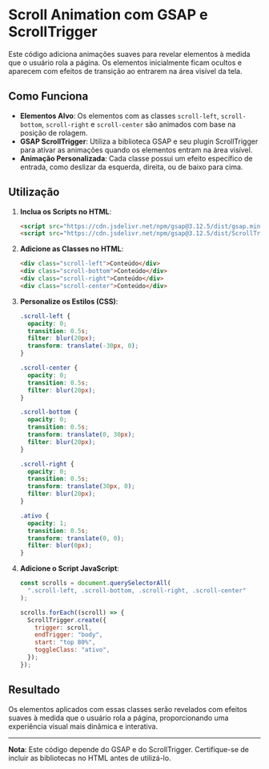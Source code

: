 # Scroll Animation com GSAP e ScrollTrigger

Este código adiciona animações suaves para revelar elementos à medida que o usuário rola a página. Os elementos inicialmente ficam ocultos e aparecem com efeitos de transição ao entrarem na área visível da tela.

## Como Funciona

- **Elementos Alvo**: Os elementos com as classes `scroll-left`, `scroll-bottom`, `scroll-right` e `scroll-center` são animados com base na posição de rolagem.
- **GSAP ScrollTrigger**: Utiliza a biblioteca GSAP e seu plugin ScrollTrigger para ativar as animações quando os elementos entram na área visível.
- **Animação Personalizada**: Cada classe possui um efeito específico de entrada, como deslizar da esquerda, direita, ou de baixo para cima.

## Utilização

1. **Inclua os Scripts no HTML**:

   ```html
   <script src="https://cdn.jsdelivr.net/npm/gsap@3.12.5/dist/gsap.min.js"></script>
   <script src="https://cdn.jsdelivr.net/npm/gsap@3.12.5/dist/ScrollTrigger.min.js"></script>
   ```

2. **Adicione as Classes no HTML**:

   ```html
   <div class="scroll-left">Conteúdo</div>
   <div class="scroll-bottom">Conteúdo</div>
   <div class="scroll-right">Conteúdo</div>
   <div class="scroll-center">Conteúdo</div>
   ```

3. **Personalize os Estilos (CSS)**:

   ```css
   .scroll-left {
     opacity: 0;
     transition: 0.5s;
     filter: blur(20px);
     transform: translate(-30px, 0);
   }

   .scroll-center {
     opacity: 0;
     transition: 0.5s;
     filter: blur(20px);
   }

   .scroll-bottom {
     opacity: 0;
     transition: 0.5s;
     transform: translate(0, 30px);
     filter: blur(20px);
   }

   .scroll-right {
     opacity: 0;
     transition: 0.5s;
     transform: translate(30px, 0);
     filter: blur(20px);
   }

   .ativo {
     opacity: 1;
     transition: 0.5s;
     transform: translate(0, 0);
     filter: blur(0px);
   }
   ```

4. **Adicione o Script JavaScript**:

   ```javascript
   const scrolls = document.querySelectorAll(
     ".scroll-left, .scroll-bottom, .scroll-right, .scroll-center"
   );

   scrolls.forEach((scroll) => {
     ScrollTrigger.create({
       trigger: scroll,
       endTrigger: "body",
       start: "top 80%",
       toggleClass: "ativo",
     });
   });
   ```

## Resultado

Os elementos aplicados com essas classes serão revelados com efeitos suaves à medida que o usuário rola a página, proporcionando uma experiência visual mais dinâmica e interativa.

---

**Nota**: Este código depende do GSAP e do ScrollTrigger. Certifique-se de incluir as bibliotecas no HTML antes de utilizá-lo.
